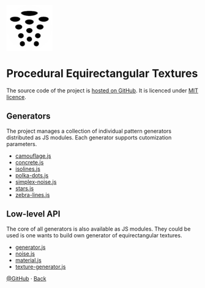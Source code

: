 <img class="logo" src="../assets/logo/logo.png">

# Procedural Equirectangular Textures

The source code of the project is [hosted on GitHub](https://github.com/boytchev/texture-generator).
It is licenced under [MIT licence](https://github.com/boytchev/texture-generator?tab=MIT-1-ov-file#readme).


## Generators

The project manages a collection of individual pattern generators
distributed as JS modules. Each generator supports cutomization
parameters. 

* [camouflage.js](camouflage.md)
* [concrete.js](concrete.md)
* [isolines.js](isolines.md)
* [polka-dots.js](polka-dots.md)
* [simplex-noise.js](simplex-noise.md)
* [stars.js](stars.md)
* [zebra-lines.js](zebra-lines.md)


## Low-level API

The core of all generators is also available as JS modules.
They could be used is one wants to build own generator of
equirectangular textures.

* [generator.js](#generatorjs)
* [noise.js](#noisejs)
* [material.js](#materialjs)
* [texture-generator.js](#texture-generatorjs)
	
	
<div class="footnote">
	<a href="https://github.com/boytchev/texture-generator" >@GitHub</a> &middot;
	<a href="#" onclick="window.history.back(); return false;">Back</a>
</div>